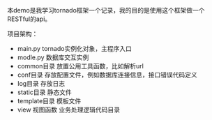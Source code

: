 本demo是我学习tornado框架一个记录，我的目的是使用这个框架做一个RESTful的api。

项目架构：
* main.py  tornado实例化对象，主程序入口
* modle.py 数据库交互实例
* common目录 放置公用工具函数，比如解析url
* conf目录  存放配置文件，例如数据库连接信息，接口错误代码定义
* log目录 存放日志
* static目录  静态文件
* template目录 模板文件
* view 视图函数 业务处理逻辑代码目录

